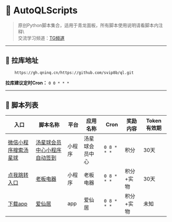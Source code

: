# 🚀 AutoQLScripts

> 原创Python脚本集合，适用于青龙面板，所有脚本使用说明请看脚本内注释\  
> 交流学习频道：[TG频道](https://t.me/fxmbb)  
---

## 🔗 拉库地址

```plaintext
	https://gh.qninq.cn/https://github.com/svip8b/ql.git
```
 
**拉库建议定时Cron：** `0 0 * * *` 

---

## 📜 脚本列表

| 入口                                                            | 脚本名称                                                             | 平台  | 应用名称    | Cron      | 奖励内容  | Token 有效期 |
|---------------------------------------------------------------|------------------------------------------------------------------|-----|---------|-----------|-----------|-----------|
| [微信小程序搜索汤星球](#)                                               | [汤星球会员中心小程序自动签到](https://github.com/svip8b/ql/blob/main/tcbj.py) | 小程序 | 汤星球会员中心 | `0 8 * * *` | 积分      | 30天       |
| [点我跳转入口](https://github.com/svip8b/ql/blob/main/jpg/lbdq.jpg) | [老板电器](https://github.com/svip8b/ql/blob/main/lbdq.py)           | 小程序 | 老板电器    | `0 8 * * *` | 积分+实物 | 30天       |
| [下载app](https://app.tmuyun.com/webChannels/invite?inviteCode=EUG55A&tenantId=62&accountId=68d6e8537dee0579c09252eb)  | [爱仙居](https://github.com/svip8b/ql/blob/main/爱仙居.py)             | app | 爱仙居     | `0 8 * * *` | 积分+实物 | 未知        |

